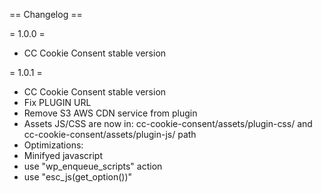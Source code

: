 == Changelog ==

= 1.0.0 =
* CC Cookie Consent stable version

= 1.0.1 =
* CC Cookie Consent stable version
* Fix PLUGIN URL
* Remove S3 AWS CDN service from plugin
* Assets JS/CSS are now in: cc-cookie-consent/assets/plugin-css/ and cc-cookie-consent/assets/plugin-js/ path
* Optimizations:
* Minifyed javascript
* use "wp_enqueue_scripts" action
* use "esc_js(get_option())"

